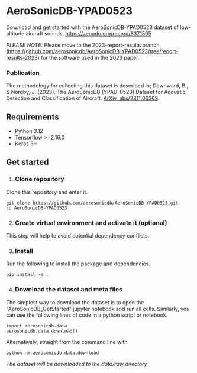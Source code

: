 # AeroSonicDB-YPAD0523
Download and get started with the AeroSonicDB-YPAD0523 dataset of low-altitude aircraft sounds.
https://zenodo.org/record/8371595

*PLEASE NOTE:* Please move to the 2023-report-results branch (https://github.com/aerosonicdb/AeroSonicDB-YPAD0523/tree/report-results-2023) for the software used in the 2023 paper.

### Publication
The methodology for collecting this dataset is described in; Downward, B., & Nordby, J. (2023). The AeroSonicDB (YPAD-0523) Dataset for Acoustic Detection and Classification of Aircraft. [ArXiv, abs/2311.06368](https://arxiv.org/abs/2311.06368).

## Requirements
- Python 3.12
- Tensorflow >=2.16.0
- Keras 3+

## Get started
1. ### Clone repository
Clone this repository and enter it.
```
git clone https://github.com/aerosonicdb/AeroSonicDB-YPAD0523.git
cd AeroSonicDB-YPAD0523
```
2. ### Create virtual environment and activate it (optional)
This step will help to avoid potential dependency conflicts.

3. ### Install
Run the following to install the package and dependencies.
```
pip install -e .

```
4. ### Download the dataset and meta files
The simplest way to download the dataset is to open the "AeroSonicDB_GetStarted" jupyter notebook and run all cells. Similarly, you can use the following lines of code in a python script or notebook.
```
import aerosonicdb.data
aerosonicdb.data.download()
```
Alternatively, straight from the command line with
```
python -m aerosonicdb.data.download
```
*The dataset will be downloaded to the data/raw directory*
